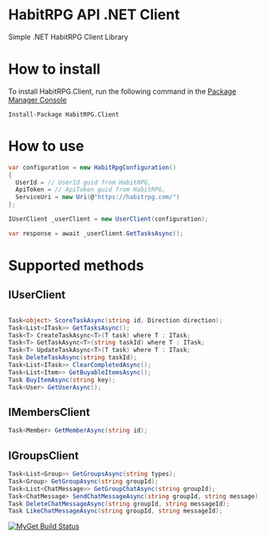 HabitRPG API .NET Client
==========================

Simple .NET HabitRPG Client Library

# How to install

To install HabitRPG.Client, run the following command in the [Package Manager Console](https://www.nuget.org/packages/HabitRPG.Client/)

```
Install-Package HabitRPG.Client
```

# How to use

```cs
var configuration = new HabitRpgConfiguration()
{
  UserId = // UserId guid from HabitRPG,
  ApiToken = // ApiToken guid from HabitRPG,
  ServiceUri = new Uri(@"https://habitrpg.com/")
};

IUserClient _userClient = new UserClient(configuration);

var response = await _userClient.GetTasksAsync();
```

# Supported methods

## IUserClient
```cs

Task<object> ScoreTaskAsync(string id, Direction direction);
Task<List<ITask>> GetTasksAsync();
Task<T> CreateTaskAsync<T>(T task) where T : ITask;
Task<T> GetTaskAsync<T>(string taskId) where T : ITask;
Task<T> UpdateTaskAsync<T>(T task) where T : ITask;
Task DeleteTaskAsync(string taskId);
Task<List<ITask>> ClearCompletedAsync();
Task<List<Item>> GetBuyableItemsAsync();
Task BuyItemAsync(string key);
Task<User> GetUserAsync();

```
## IMembersClient
```cs
Task<Member> GetMemberAsync(string id);
```
## IGroupsClient
```cs
Task<List<Group>> GetGroupsAsync(string types);
Task<Group> GetGroupAsync(string groupId);
Task<List<ChatMessage>> GetGroupChatAsync(string groupId);
Task<ChatMessage> SendChatMessageAsync(string groupId, string message);
Task DeleteChatMessageAsync(string groupId, string messageId);
Task LikeChatMessageAsync(string groupId, string messageId);

```
[![MyGet Build Status](https://www.myget.org/BuildSource/Badge/marska?identifier=21b63643-1cd1-4ac0-9fda-e16de34452ab)](https://www.myget.org/)

